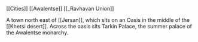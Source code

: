[[Cities]]
[[Awalentse]]
[[_Ravhavan Union]]

A town north east of [[Jersan]], which sits on an Oasis in the middle of the [[Khetsi desert]]. Across the oasis sits Tarkin Palace, the summer palace of the Awalentse monarchy.